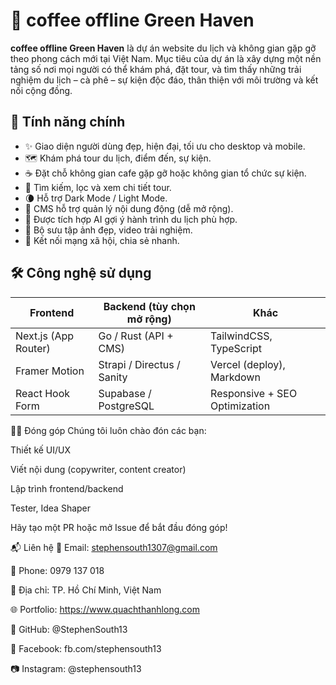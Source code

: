# 🌿 coffee offline Green Haven

**coffee offline Green Haven** là dự án website du lịch và không gian gặp gỡ theo phong cách mới tại Việt Nam. Mục tiêu của dự án là xây dựng một nền tảng số nơi mọi người có thể khám phá, đặt tour, và tìm thấy những trải nghiệm du lịch – cà phê – sự kiện độc đáo, thân thiện với môi trường và kết nối cộng đồng.


## 🧭 Tính năng chính

- ✨ Giao diện người dùng đẹp, hiện đại, tối ưu cho desktop và mobile.
- 🗺️ Khám phá tour du lịch, điểm đến, sự kiện.
- ☕ Đặt chỗ không gian cafe gặp gỡ hoặc không gian tổ chức sự kiện.
- 🔎 Tìm kiếm, lọc và xem chi tiết tour.
- 🌘 Hỗ trợ Dark Mode / Light Mode.
- 🧩 CMS hỗ trợ quản lý nội dung động (dễ mở rộng).
- 🧠 Được tích hợp AI gợi ý hành trình du lịch phù hợp.
- 📸 Bộ sưu tập ảnh đẹp, video trải nghiệm.
- 🔗 Kết nối mạng xã hội, chia sẻ nhanh.

## 🛠️ Công nghệ sử dụng

| Frontend         | Backend (tùy chọn mở rộng) | Khác                            |
|------------------|-----------------------------|----------------------------------|
| Next.js (App Router) | Go / Rust (API + CMS)         | TailwindCSS, TypeScript         |
| Framer Motion    | Strapi / Directus / Sanity | Vercel (deploy), Markdown       |
| React Hook Form  | Supabase / PostgreSQL      | Responsive + SEO Optimization   |
🧑‍💻 Đóng góp
Chúng tôi luôn chào đón các bạn:

Thiết kế UI/UX

Viết nội dung (copywriter, content creator)

Lập trình frontend/backend

Tester, Idea Shaper

Hãy tạo một PR hoặc mở Issue để bắt đầu đóng góp!

📬 Liên hệ
📧 Email: stephensouth1307@gmail.com

📱 Phone: 0979 137 018

📍 Địa chỉ: TP. Hồ Chí Minh, Việt Nam

🌐 Portfolio: https://www.quachthanhlong.com

🐙 GitHub: @StephenSouth13

📘 Facebook: fb.com/stephensouth13

📷 Instagram: @stephensouth13